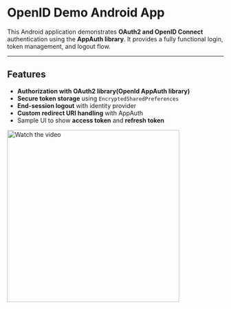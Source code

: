 # OpenID Demo Android App

This Android application demonstrates **OAuth2 and OpenID Connect** authentication using the **AppAuth library**. It provides a fully functional login, token management, and logout flow.

---

## Features

* **Authorization with OAuth2 library(OpenId AppAuth library)**
* **Secure token storage** using `EncryptedSharedPreferences`
* **End-session logout** with identity provider
* **Custom redirect URI handling** with AppAuth
* Sample UI to show **access token** and **refresh token**


<a href="https://s6.ezgif.com/tmp/ezgif-6d4a0106856ef5.mp4" target="_blank">
  <img src="https://s6.ezgif.com/tmp/ezgif-6a66d757d6e959.gif" alt="Watch the video" width="400"/>
</a>
